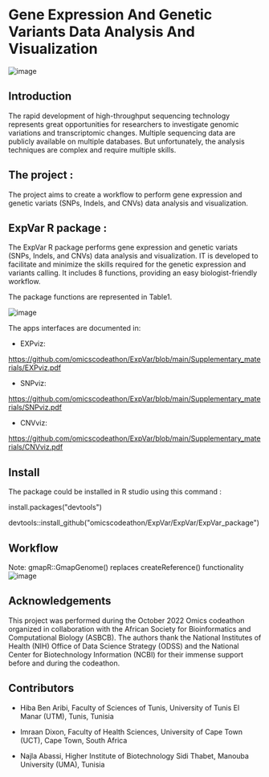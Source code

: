 # Gene Expression And  Genetic Variants Data Analysis And Visualization

![image](https://user-images.githubusercontent.com/73958439/193952491-dba21569-10ea-4e9e-b651-66f6cde66aa9.png)

## Introduction
The rapid development of high-throughput sequencing technology represents great opportunities for researchers to investigate genomic variations and transcriptomic changes. Multiple sequencing data are publicly available on multiple databases. But unfortunately, the analysis techniques are complex and require multiple skills. 

## The project :

The project aims to create a workflow to perform gene expression and  genetic variats (SNPs, Indels, and CNVs) data analysis and  visualization.


## ExpVar R package :

The ExpVar  R package performs gene expression and  genetic variats (SNPs, Indels, and CNVs) data analysis and  visualization.
IT is developed to facilitate and minimize the skills required for the genetic expression and  variants calling. It includes 8 functions, providing an easy biologist-friendly workflow. 

The package functions are represented in Table1.

![image](https://user-images.githubusercontent.com/73958439/194703211-02d5b899-f51a-4c6d-906d-d4ada8d6b570.png)

The apps interfaces are documented in:

  * EXPviz: 
 
 https://github.com/omicscodeathon/ExpVar/blob/main/Supplementary_materials/EXPviz.pdf
 
  * SNPviz: 
 
 https://github.com/omicscodeathon/ExpVar/blob/main/Supplementary_materials/SNPviz.pdf
 
  * CNVviz: 
 
 https://github.com/omicscodeathon/ExpVar/blob/main/Supplementary_materials/CNVviz.pdf


## Install 

The package could be installed in R studio using this command :

install.packages("devtools")

devtools::install_github("omicscodeathon/ExpVar/ExpVar/ExpVar_package")

## Workflow

Note: gmapR::GmapGenome() replaces createReference() functionality
![image](https://user-images.githubusercontent.com/73958439/194729911-b0c74261-0a3f-4fcf-8608-454fec8592c6.png)



## Acknowledgements
This project was performed during the October 2022 Omics codeathon organized in collaboration with the African Society for Bioinformatics and Computational Biology (ASBCB). The authors thank the National Institutes of Health (NIH) Office of Data Science Strategy (ODSS) and the National Center for Biotechnology Information (NCBI) for their immense support before and during the codeathon.

## Contributors

- Hiba Ben Aribi, Faculty of Sciences of Tunis, University of Tunis El Manar (UTM), Tunis, Tunisia

- Imraan Dixon, Faculty of Health Sciences, University of Cape Town (UCT), Cape Town, South Africa 

- Najla Abassi, Higher Institute of Biotechnology Sidi Thabet, Manouba University (UMA), Tunisia
